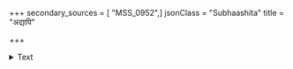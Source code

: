 +++
secondary_sources = [ "MSS_0952",]
jsonClass = "Subhaashita"
title = "अद्यापि"

+++

<details><summary>Text</summary>

अद्यापि तामनिभृतक्रममागतं च मां द्वारि वीक्ष्य शयने निमिषेण सुप्ताम्।  
मन्दं मयि स्पृशति कण्डकिताङ्गयष्टिम् उत्फुल्लगण्डफलकां बहुशः स्मरामि॥
</details>
